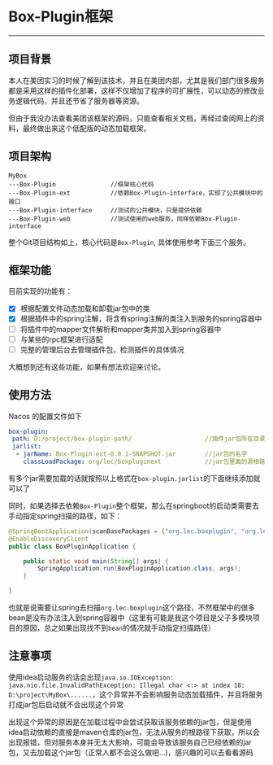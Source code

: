 # Box-Plugin框架
***

## 项目背景

本人在美团实习的时候了解到该技术，并且在美团内部，尤其是我们部门很多服务都是采用这样的插件化部署，这样不仅增加了程序的可扩展性，可以动态的修改业务逻辑代码，并且还节省了服务器等资源。

但由于我没办法查看美团该框架的源码，只能查看相关文档，再经过查阅网上的资料，最终做出来这个低配版的动态加载框架。


## 项目架构
```angular2html
MyBox
---Box-Plugin               //框架核心代码
---Box-Plugin-ext           //依赖Box-Plugin-interface，实现了公共模块中的接口
---Box-Plugin-interface     //测试的公共模块，只是提供依赖
---Box-Plugin-web           //测试使用的web服务，同样依赖Box-Plugin-interface
```

整个Git项目结构如上，核心代码是`Box-Plugin`, 具体使用参考下面三个服务。

## 框架功能

目前实现的功能有：

- [x] 根据配置文件动态加载和卸载jar包中的类
- [x] 根据插件中的spring注解，将含有spring注解的类注入到服务的spring容器中
- [ ] 将插件中的mapper文件解析和mapper类并加入到spring容器中
- [ ] 与某些的rpc框架进行适配
- [ ] 完整的管理后台去管理插件包，检测插件的具体情况

大概想到还有这些功能，如果有想法欢迎来讨论。

## 使用方法

Nacos 的配置文件如下
```yaml
box-plugin: 
 path: D:/project/box-plugin-path/                    //插件jar包所在目录，所有插件jar包需要放在一个目录下
 jarlist: 
  - jarName: Box-Plugin-ext-0.0.1-SNAPSHOT.jar        //jar包的名字
    classLoadPackage: org/lec/boxpluginext            //jar包里面的源根路径
```

有多个jar需要加载的话就按照以上格式在`box-plugin.jarlist`的下面继续添加就可以了

同时，如果选择去依赖`Box-Plugin`整个框架，那么在springboot的启动类需要去手动指定spring扫描的路径，如下：
```java
@SpringBootApplication(scanBasePackages = {"org.lec.boxplugin", "org.lec.boxpluginweb"})
@EnableDiscoveryClient
public class BoxPluginApplication {

    public static void main(String[] args) {
        SpringApplication.run(BoxPluginApplication.class, args);
    }

}
```
也就是说需要让spring去扫描`org.lec.boxplugin`这个路径，不然框架中的很多bean是没有办法注入到spring容器中（这里有可能是我这个项目是父子多模块项目的原因，总之如果出现找不到`bean`的情况就手动指定扫描路径）

## 注意事项 

使用idea启动服务的话会出现`java.io.IOException: java.nio.file.InvalidPathException: Illegal char <:> at index 18: D:\project\MyBox\......`，这个异常并不会影响服务动态加载插件，并且将服务打成jar包后启动就不会出现这个异常

出现这个异常的原因是在加载过程中会尝试获取该服务依赖的jar包，但是使用idea启动依赖的直接是maven仓库的jar包，无法从服务的根路径下获取，所以会出现报错，但对服务本身并无太大影响，可能会导致该服务自己已经依赖的jar包，又去加载这个jar包（正常人都不会这么做吧...)，感兴趣的可以去看看源码
